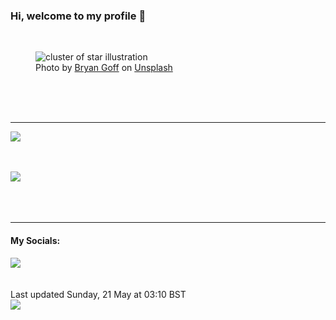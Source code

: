 <h3>Hi, welcome to my profile 👋</h3>

<br />
<figure>
  <img
    src="https://images.unsplash.com/photo-1504333638930-c8787321eee0?crop=entropy&cs=tinysrgb&fit=max&fm=jpg&ixid=M3wyNzQ3MDB8MHwxfHJhbmRvbXx8fHx8fHx8fDE2ODQ2MzEyMjl8&ixlib=rb-4.0.3&q=80&w=1080&auto=format"
    alt="cluster of star illustration" 
  />
  <figcaption>Photo by <a
    href="https://unsplash.com/@bryangoffphoto?utm_source=Profile%20readme&utm_medium=referral">Bryan Goff</a> on <a
    href="https://unsplash.com/?utm_source=Profile%20readme&utm_medium=referral">Unsplash</a></figcaption>
</figure>




  <br /><br /><br />

<hr />
<img
  src="https://github-readme-stats.vercel.app/api?username=shanelucy&show_icons=true&theme=calm"
/>
<br /><br /><br />

<img 
  src="https://github-readme-stats.vercel.app/api/top-langs/?username=shanelucy&theme=calm"
/>
<br /><br /><br /><br />
<hr />
<h4>My Socials:</h4>
<a href="https://uk.linkedin.com/in/shane-lucy-4735b616a">
  <img
    src="https://img.shields.io/badge/linkedin%20-%230077B5.svg?&style=for-the-badge&logo=linkedin&logoColor=white"
  />
</a>
<br /><br /><br />
Last updated Sunday, 21 May at 03:10 BST
<br />
<img
  src="https://github.com/ShaneLucy/ShaneLucy/workflows/README%20build/badge.svg"
/>
